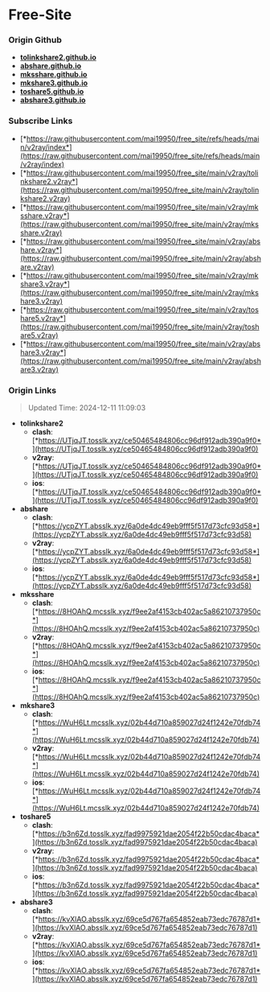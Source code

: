 # Free-Site

### Origin Github

- [**tolinkshare2.github.io**](https://github.com/tolinkshare2/tolinkshare2.github.io)
- [**abshare.github.io**](https://github.com/abshare/abshare.github.io)
- [**mksshare.github.io**](https://github.com/mksshare/mksshare.github.io)
- [**mkshare3.github.io**](https://github.com/mkshare3/mkshare3.github.io)
- [**toshare5.github.io**](https://github.com/toshare5/toshare5.github.io)
- [**abshare3.github.io**](https://github.com/abshare3/abshare3.github.io)

### Subscribe Links

- [*https://raw.githubusercontent.com/mai19950/free_site/refs/heads/main/v2ray/index*](https://raw.githubusercontent.com/mai19950/free_site/refs/heads/main/v2ray/index)
- [*https://raw.githubusercontent.com/mai19950/free_site/main/v2ray/tolinkshare2.v2ray*](https://raw.githubusercontent.com/mai19950/free_site/main/v2ray/tolinkshare2.v2ray)
- [*https://raw.githubusercontent.com/mai19950/free_site/main/v2ray/mksshare.v2ray*](https://raw.githubusercontent.com/mai19950/free_site/main/v2ray/mksshare.v2ray)
- [*https://raw.githubusercontent.com/mai19950/free_site/main/v2ray/abshare.v2ray*](https://raw.githubusercontent.com/mai19950/free_site/main/v2ray/abshare.v2ray)
- [*https://raw.githubusercontent.com/mai19950/free_site/main/v2ray/mkshare3.v2ray*](https://raw.githubusercontent.com/mai19950/free_site/main/v2ray/mkshare3.v2ray)
- [*https://raw.githubusercontent.com/mai19950/free_site/main/v2ray/toshare5.v2ray*](https://raw.githubusercontent.com/mai19950/free_site/main/v2ray/toshare5.v2ray)
- [*https://raw.githubusercontent.com/mai19950/free_site/main/v2ray/abshare3.v2ray*](https://raw.githubusercontent.com/mai19950/free_site/main/v2ray/abshare3.v2ray)

### Origin Links

> Updated Time: 2024-12-11 11:09:03

- **tolinkshare2**
  - **clash**: [*https://UTjqJT.tosslk.xyz/ce50465484806cc96df912adb390a9f0*](https://UTjqJT.tosslk.xyz/ce50465484806cc96df912adb390a9f0)
  - **v2ray**: [*https://UTjqJT.tosslk.xyz/ce50465484806cc96df912adb390a9f0*](https://UTjqJT.tosslk.xyz/ce50465484806cc96df912adb390a9f0)
  - **ios**: [*https://UTjqJT.tosslk.xyz/ce50465484806cc96df912adb390a9f0*](https://UTjqJT.tosslk.xyz/ce50465484806cc96df912adb390a9f0)
- **abshare**
  - **clash**: [*https://ycpZYT.absslk.xyz/6a0de4dc49eb9fff5f517d73cfc93d58*](https://ycpZYT.absslk.xyz/6a0de4dc49eb9fff5f517d73cfc93d58)
  - **v2ray**: [*https://ycpZYT.absslk.xyz/6a0de4dc49eb9fff5f517d73cfc93d58*](https://ycpZYT.absslk.xyz/6a0de4dc49eb9fff5f517d73cfc93d58)
  - **ios**: [*https://ycpZYT.absslk.xyz/6a0de4dc49eb9fff5f517d73cfc93d58*](https://ycpZYT.absslk.xyz/6a0de4dc49eb9fff5f517d73cfc93d58)
- **mksshare**
  - **clash**: [*https://8HOAhQ.mcsslk.xyz/f9ee2af4153cb402ac5a86210737950c*](https://8HOAhQ.mcsslk.xyz/f9ee2af4153cb402ac5a86210737950c)
  - **v2ray**: [*https://8HOAhQ.mcsslk.xyz/f9ee2af4153cb402ac5a86210737950c*](https://8HOAhQ.mcsslk.xyz/f9ee2af4153cb402ac5a86210737950c)
  - **ios**: [*https://8HOAhQ.mcsslk.xyz/f9ee2af4153cb402ac5a86210737950c*](https://8HOAhQ.mcsslk.xyz/f9ee2af4153cb402ac5a86210737950c)
- **mkshare3**
  - **clash**: [*https://WuH6Lt.mcsslk.xyz/02b44d710a859027d24f1242e70fdb74*](https://WuH6Lt.mcsslk.xyz/02b44d710a859027d24f1242e70fdb74)
  - **v2ray**: [*https://WuH6Lt.mcsslk.xyz/02b44d710a859027d24f1242e70fdb74*](https://WuH6Lt.mcsslk.xyz/02b44d710a859027d24f1242e70fdb74)
  - **ios**: [*https://WuH6Lt.mcsslk.xyz/02b44d710a859027d24f1242e70fdb74*](https://WuH6Lt.mcsslk.xyz/02b44d710a859027d24f1242e70fdb74)
- **toshare5**
  - **clash**: [*https://b3n6Zd.tosslk.xyz/fad9975921dae2054f22b50cdac4baca*](https://b3n6Zd.tosslk.xyz/fad9975921dae2054f22b50cdac4baca)
  - **v2ray**: [*https://b3n6Zd.tosslk.xyz/fad9975921dae2054f22b50cdac4baca*](https://b3n6Zd.tosslk.xyz/fad9975921dae2054f22b50cdac4baca)
  - **ios**: [*https://b3n6Zd.tosslk.xyz/fad9975921dae2054f22b50cdac4baca*](https://b3n6Zd.tosslk.xyz/fad9975921dae2054f22b50cdac4baca)
- **abshare3**
  - **clash**: [*https://kvXlAO.absslk.xyz/69ce5d767fa654852eab73edc76787d1*](https://kvXlAO.absslk.xyz/69ce5d767fa654852eab73edc76787d1)
  - **v2ray**: [*https://kvXlAO.absslk.xyz/69ce5d767fa654852eab73edc76787d1*](https://kvXlAO.absslk.xyz/69ce5d767fa654852eab73edc76787d1)
  - **ios**: [*https://kvXlAO.absslk.xyz/69ce5d767fa654852eab73edc76787d1*](https://kvXlAO.absslk.xyz/69ce5d767fa654852eab73edc76787d1)
